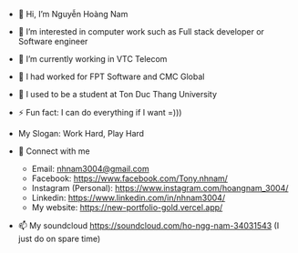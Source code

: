 
- 👋 Hi, I’m Nguyễn Hoàng Nam
- 👀 I’m interested in computer work such as Full stack developer or Software engineer
- 🌱 I’m currently working in VTC Telecom
- 🌱 I had worked for FPT Software and CMC Global
- 🌱 I used to be a student at Ton Duc Thang University
- ⚡ Fun fact: I can do everything if I want =)))
- My Slogan: Work Hard, Play Hard

- 🤝 Connect with me
  + Email: nhnam3004@gmail.com
  + Facebook: https://www.facebook.com/Tony.nhnam/
  + Instagram (Personal): https://www.instagram.com/hoangnam_3004/
  + Linkedin: https://www.linkedin.com/in/nhnam3004/
  + My website: https://new-portfolio-gold.vercel.app/
  
- 📫 My soundcloud https://soundcloud.com/ho-ngg-nam-34031543 (I just do on spare time)
